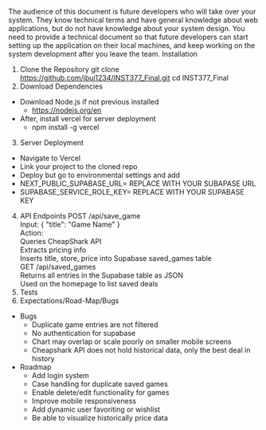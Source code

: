 The audience of this document is future developers who will take over your system.
They know technical terms and have general knowledge about web applications, but do not have knowledge about your system design.
You need to provide a technical document so that future developers can start setting up the application on their local machines, and keep working on the system development after you leave the team.
Installation
1. Clone the Repository
git clone https://github.com/jbui1234/INST377_Final.git
cd INST377_Final
2. Download Dependencies
 - Download Node.js if not previous installed
   - https://nodejs.org/en
  - After, install vercel for server deployment
    - npm install -g vercel
3. Server Deployment
  - Navigate to Vercel
  - Link your project to the cloned repo
  - Deploy but go to environmental settings and add
  - NEXT_PUBLIC_SUPABASE_URL= REPLACE WITH YOUR SUBAPASE URL
  - SUPABASE_SERVICE_ROLE_KEY= REPLACE WITH YOUR SUPABASE KEY
4. API Endpoints
POST /api/save_game  
Input: { "title": "Game Name" }  
Action:  
Queries CheapShark API  
Extracts pricing info  
Inserts title, store, price into Supabase saved_games table  
GET /api/saved_games  
Returns all entries in the Supabase table as JSON  
Used on the homepage to list saved deals  
5. Tests
6. Expectations/Road-Map/Bugs
- Bugs 
  - Duplicate game entries are not filtered
  - No authentication for supabase
  - Chart may overlap or scale poorly on smaller mobile screens
  - Cheapshark API does not hold historical data, only the best deal in history
- Roadmap
  - Add login system 
  - Case handling for duplicate saved games
  - Enable delete/edit functionality for games
  - Improve mobile responsiveness
  - Add dynamic user favoriting or wishlist
  - Be able to visualize historically price data

